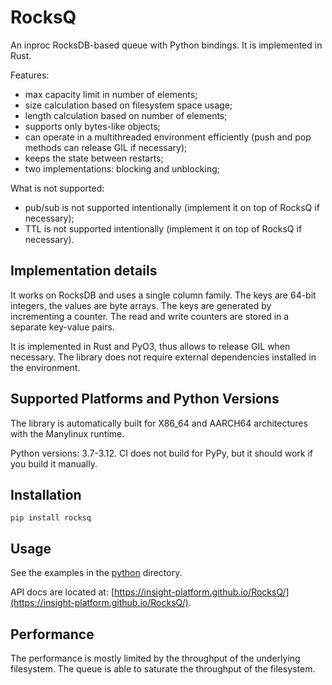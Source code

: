 # RocksQ

An inproc RocksDB-based queue with Python bindings. It is implemented in Rust.

Features:

- max capacity limit in number of elements;
- size calculation based on filesystem space usage;
- length calculation based on number of elements;
- supports only bytes-like objects;
- can operate in a multithreaded environment efficiently (push and pop methods can release GIL if necessary);
- keeps the state between restarts;
- two implementations: blocking and unblocking;

What is not supported:

- pub/sub is not supported intentionally (implement it on top of RocksQ if necessary);
- TTL is not supported intentionally (implement it on top of RocksQ if necessary).

## Implementation details

It works on RocksDB and uses a single column family. The keys are 64-bit integers, the values are byte arrays. The keys are generated by incrementing a counter. The read and write counters are stored in a separate key-value pairs.

It is implemented in Rust and PyO3, thus allows to release GIL when necessary. The library does not require external dependencies installed in the environment.

## Supported Platforms and Python Versions

The library is automatically built for X86_64 and AARCH64 architectures with the Manylinux runtime.

Python versions: 3.7-3.12. CI does not build for PyPy, but it should work if you build it manually.

## Installation

```
pip install rocksq
```

## Usage

See the examples in the [python](python) directory. 

API docs are located at: [https://insight-platform.github.io/RocksQ/](https://insight-platform.github.io/RocksQ/).

## Performance

The performance is mostly limited by the throughput of the underlying filesystem. The queue is able to saturate the throughput of the filesystem.

